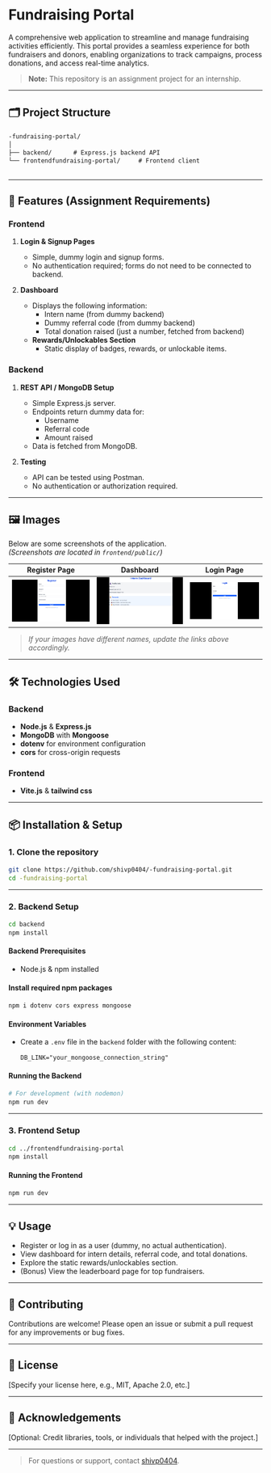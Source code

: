 # Fundraising Portal

A comprehensive web application to streamline and manage fundraising activities efficiently. This portal provides a seamless experience for both fundraisers and donors, enabling organizations to track campaigns, process donations, and access real-time analytics.

> **Note:** This repository is an assignment project for an internship.

---

## 🗂️ Project Structure

```
-fundraising-portal/
│
├── backend/      # Express.js backend API
└── frontendfundraising-portal/     # Frontend client 
    
```

---

## 🚀 Features (Assignment Requirements)

### Frontend

1. **Login & Signup Pages**
   - Simple, dummy login and signup forms.
   - No authentication required; forms do not need to be connected to backend.

2. **Dashboard**
   - Displays the following information:
     - Intern name (from dummy backend)
     - Dummy referral code (from dummy backend)
     - Total donation raised (just a number, fetched from backend)
   - **Rewards/Unlockables Section**
     - Static display of badges, rewards, or unlockable items.

### Backend

1. **REST API / MongoDB Setup**
   - Simple Express.js server.
   - Endpoints return dummy data for:
     - Username
     - Referral code
     - Amount raised
   - Data is fetched from MongoDB.

2. **Testing**
   - API can be tested using Postman.
   - No authentication or authorization required.

---

## 🖼️ Images

Below are some screenshots of the application.  
*(Screenshots are located in `frontend/public/`)*

| Register Page | Dashboard | Login Page |
|---------------|-----------|------------|
| ![Register](frontendfundraising-portal/public/register.png) | ![Dashboard](frontendfundraising-portal/public/dashboard.png) | ![Login](frontendfundraising-portal/public/login.png) |

> _If your images have different names, update the links above accordingly._

---

## 🛠️ Technologies Used

### Backend
- **Node.js** & **Express.js**
- **MongoDB** with **Mongoose**
- **dotenv** for environment configuration
- **cors** for cross-origin requests

### Frontend
- **Vite.js** & **tailwind css**

---

## 📦 Installation & Setup

### 1. Clone the repository

```bash
git clone https://github.com/shivp0404/-fundraising-portal.git
cd -fundraising-portal
```

---

### 2. Backend Setup

```bash
cd backend
npm install
```

#### **Backend Prerequisites**
- Node.js & npm installed

#### **Install required npm packages**
```bash
npm i dotenv cors express mongoose
```

#### **Environment Variables**
- Create a `.env` file in the `backend` folder with the following content:
  ```
  DB_LINK="your_mongoose_connection_string"
  ```

#### **Running the Backend**
```bash
# For development (with nodemon)
npm run dev
```

---

### 3. Frontend Setup

```bash
cd ../frontendfundraising-portal
npm install
```

#### **Running the Frontend**
```bash
npm run dev
```

---

## 💡 Usage

- Register or log in as a user (dummy, no actual authentication).
- View dashboard for intern details, referral code, and total donations.
- Explore the static rewards/unlockables section.
- (Bonus) View the leaderboard page for top fundraisers.

---

## 🤝 Contributing

Contributions are welcome! Please open an issue or submit a pull request for any improvements or bug fixes.

---

## 📄 License

[Specify your license here, e.g., MIT, Apache 2.0, etc.]

---

## 🙏 Acknowledgements

[Optional: Credit libraries, tools, or individuals that helped with the project.]

---

> For questions or support, contact [shivp0404](https://github.com/shivp0404).
